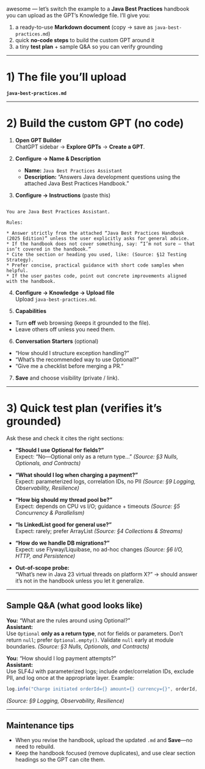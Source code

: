 awesome — let’s switch the example to a **Java Best Practices** handbook you can upload as the GPT’s Knowledge file. I’ll give you:

1. a ready-to-use **Markdown document** (copy → save as `java-best-practices.md`)
2. quick **no-code steps** to build the custom GPT around it
3. a tiny **test plan** + sample Q&A so you can verify grounding

---

# 1) The file you’ll upload

**`java-best-practices.md`**

---

# 2) Build the custom GPT (no code)

1) **Open GPT Builder**  
   ChatGPT sidebar → **Explore GPTs** → **Create a GPT**.

2) **Configure → Name & Description**  
   - **Name:** `Java Best Practices Assistant`  
   - **Description:** “Answers Java development questions using the attached Java Best Practices Handbook.”

3) **Configure → Instructions** (paste this)
```

You are Java Best Practices Assistant.

Rules:

* Answer strictly from the attached “Java Best Practices Handbook (2025 Edition)” unless the user explicitly asks for general advice.
* If the handbook does not cover something, say: “I’m not sure — that isn’t covered in the handbook.”
* Cite the section or heading you used, like: (Source: §12 Testing Strategy).
* Prefer concise, practical guidance with short code samples when helpful.
* If the user pastes code, point out concrete improvements aligned with the handbook.

````

4) **Configure → Knowledge → Upload file**  
Upload `java-best-practices.md`.

5) **Capabilities**  
- Turn **off** web browsing (keeps it grounded to the file).  
- Leave others off unless you need them.

6) **Conversation Starters** (optional)  
- “How should I structure exception handling?”  
- “What’s the recommended way to use Optional?”  
- “Give me a checklist before merging a PR.”

7) **Save** and choose visibility (private / link).

---

# 3) Quick test plan (verifies it’s grounded)

Ask these and check it cites the right sections:

- **“Should I use Optional for fields?”**  
Expect: “No—Optional only as a return type…” *(Source: §3 Nulls, Optionals, and Contracts)*

- **“What should I log when charging a payment?”**  
Expect: parameterized logs, correlation IDs, no PII *(Source: §9 Logging, Observability, Resilience)*

- **“How big should my thread pool be?”**  
Expect: depends on CPU vs I/O; guidance + timeouts *(Source: §5 Concurrency & Parallelism)*

- **“Is LinkedList good for general use?”**  
Expect: rarely; prefer ArrayList *(Source: §4 Collections & Streams)*

- **“How do we handle DB migrations?”**  
Expect: use Flyway/Liquibase, no ad-hoc changes *(Source: §6 I/O, HTTP, and Persistence)*

- **Out-of-scope probe:**  
“What’s new in Java 23 virtual threads on platform X?” → should answer it’s not in the handbook unless you let it generalize.

---

## Sample Q&A (what good looks like)

**You:** “What are the rules around using Optional?”  
**Assistant:**  
Use `Optional` **only as a return type**, not for fields or parameters. Don’t return `null`; prefer `Optional.empty()`. Validate `null` early at module boundaries. *(Source: §3 Nulls, Optionals, and Contracts)*

**You:** “How should I log payment attempts?”  
**Assistant:**  
Use SLF4J with parameterized logs; include order/correlation IDs, exclude PII, and log once at the appropriate layer. Example:  
```java
log.info("Charge initiated orderId={} amount={} currency={}", orderId, amount, currency);
````

*(Source: §9 Logging, Observability, Resilience)*

---

## Maintenance tips

* When you revise the handbook, upload the updated `.md` and **Save**—no need to rebuild.
* Keep the handbook focused (remove duplicates), and use clear section headings so the GPT can cite them.


